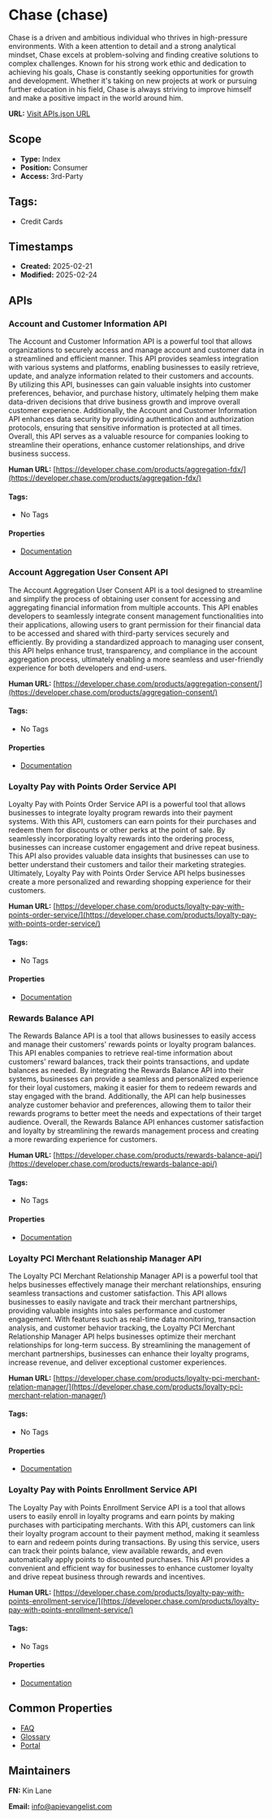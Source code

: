 # Chase (chase)
Chase is a driven and ambitious individual who thrives in high-pressure environments. With a keen attention to detail and a strong analytical mindset, Chase excels at problem-solving and finding creative solutions to complex challenges. Known for his strong work ethic and dedication to achieving his goals, Chase is constantly seeking opportunities for growth and development. Whether it's taking on new projects at work or pursuing further education in his field, Chase is always striving to improve himself and make a positive impact in the world around him.

**URL:** [Visit APIs.json URL](https://raw.githubusercontent.com/api-evangelist/chase/refs/heads/main/apis.yml)

## Scope

- **Type:** Index 
- **Position:** Consumer 
- **Access:** 3rd-Party 

## Tags:

 - Credit Cards

## Timestamps

- **Created:** 2025-02-21 
- **Modified:** 2025-02-24 

## APIs

### Account and Customer Information API
The Account and Customer Information API is a powerful tool that allows organizations to securely access and manage account and customer data in a streamlined and efficient manner. This API provides seamless integration with various systems and platforms, enabling businesses to easily retrieve, update, and analyze information related to their customers and accounts. By utilizing this API, businesses can gain valuable insights into customer preferences, behavior, and purchase history, ultimately helping them make data-driven decisions that drive business growth and improve overall customer experience. Additionally, the Account and Customer Information API enhances data security by providing authentication and authorization protocols, ensuring that sensitive information is protected at all times. Overall, this API serves as a valuable resource for companies looking to streamline their operations, enhance customer relationships, and drive business success.

**Human URL:** [https://developer.chase.com/products/aggregation-fdx/](https://developer.chase.com/products/aggregation-fdx/)


#### Tags:

 - No Tags

#### Properties

- [Documentation](https://developer.chase.com/products/aggregation-fdx/guides/using-the-account-and-customer-information-api/)
### Account Aggregation User Consent API
The Account Aggregation User Consent API is a tool designed to streamline and simplify the process of obtaining user consent for accessing and aggregating financial information from multiple accounts. This API enables developers to seamlessly integrate consent management functionalities into their applications, allowing users to grant permission for their financial data to be accessed and shared with third-party services securely and efficiently. By providing a standardized approach to managing user consent, this API helps enhance trust, transparency, and compliance in the account aggregation process, ultimately enabling a more seamless and user-friendly experience for both developers and end-users.

**Human URL:** [https://developer.chase.com/products/aggregation-consent/](https://developer.chase.com/products/aggregation-consent/)


#### Tags:

 - No Tags

#### Properties

- [Documentation](https://developer.chase.com/products/aggregation-consent/)
### Loyalty Pay with Points Order Service API
Loyalty Pay with Points Order Service API is a powerful tool that allows businesses to integrate loyalty program rewards into their payment systems. With this API, customers can earn points for their purchases and redeem them for discounts or other perks at the point of sale. By seamlessly incorporating loyalty rewards into the ordering process, businesses can increase customer engagement and drive repeat business. This API also provides valuable data insights that businesses can use to better understand their customers and tailor their marketing strategies. Ultimately, Loyalty Pay with Points Order Service API helps businesses create a more personalized and rewarding shopping experience for their customers.

**Human URL:** [https://developer.chase.com/products/loyalty-pay-with-points-order-service/](https://developer.chase.com/products/loyalty-pay-with-points-order-service/)


#### Tags:

 - No Tags

#### Properties

- [Documentation](https://developer.chase.com/products/loyalty-pay-with-points-enrollment-service/)
### Rewards Balance API
The Rewards Balance API is a tool that allows businesses to easily access and manage their customers' rewards points or loyalty program balances. This API enables companies to retrieve real-time information about customers' reward balances, track their points transactions, and update balances as needed. By integrating the Rewards Balance API into their systems, businesses can provide a seamless and personalized experience for their loyal customers, making it easier for them to redeem rewards and stay engaged with the brand. Additionally, the API can help businesses analyze customer behavior and preferences, allowing them to tailor their rewards programs to better meet the needs and expectations of their target audience. Overall, the Rewards Balance API enhances customer satisfaction and loyalty by streamlining the rewards management process and creating a more rewarding experience for customers.

**Human URL:** [https://developer.chase.com/products/rewards-balance-api/](https://developer.chase.com/products/rewards-balance-api/)


#### Tags:

 - No Tags

#### Properties

- [Documentation](https://developer.chase.com/products/rewards-balance-api/specification)
### Loyalty PCI Merchant Relationship Manager API
The Loyalty PCI Merchant Relationship Manager API is a powerful tool that helps businesses effectively manage their merchant relationships, ensuring seamless transactions and customer satisfaction. This API allows businesses to easily navigate and track their merchant partnerships, providing valuable insights into sales performance and customer engagement. With features such as real-time data monitoring, transaction analysis, and customer behavior tracking, the Loyalty PCI Merchant Relationship Manager API helps businesses optimize their merchant relationships for long-term success. By streamlining the management of merchant partnerships, businesses can enhance their loyalty programs, increase revenue, and deliver exceptional customer experiences.

**Human URL:** [https://developer.chase.com/products/loyalty-pci-merchant-relation-manager/](https://developer.chase.com/products/loyalty-pci-merchant-relation-manager/)


#### Tags:

 - No Tags

#### Properties

- [Documentation](https://developer.chase.com/products/loyalty-pci-merchant-relation-manager/)
### Loyalty Pay with Points Enrollment Service API
The Loyalty Pay with Points Enrollment Service API is a tool that allows users to easily enroll in loyalty programs and earn points by making purchases with participating merchants. With this API, customers can link their loyalty program account to their payment method, making it seamless to earn and redeem points during transactions. By using this service, users can track their points balance, view available rewards, and even automatically apply points to discounted purchases. This API provides a convenient and efficient way for businesses to enhance customer loyalty and drive repeat business through rewards and incentives.

**Human URL:** [https://developer.chase.com/products/loyalty-pay-with-points-enrollment-service/](https://developer.chase.com/products/loyalty-pay-with-points-enrollment-service/)


#### Tags:

 - No Tags

#### Properties

- [Documentation](https://developer.chase.com/products/loyalty-pay-with-points-enrollment-service/)

## Common Properties

- [FAQ](https://developer.chase.com/support/faqs)
- [Glossary](https://developer.chase.com/support/glossary/)
- [Portal](https://developer.chase.com/)

## Maintainers

**FN:** Kin Lane

**Email:** info@apievangelist.com


